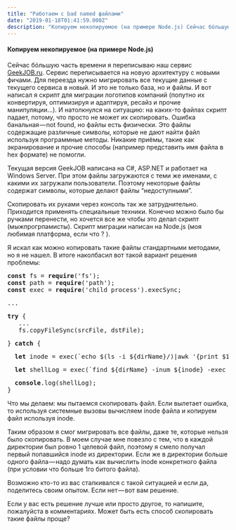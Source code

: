 ```yaml
---
title: "Работаем с bad named файлами"
date: "2019-01-18T01:41:59.000Z"
description: "Копируем некопируемое (на примере Node.js) Сейчас бóльшую часть времени я переписываю наш сервис GeekJOB.ru [https://geekjob.ru]"
---
```


<h4>Копируем некопируемое (на примере Node.js)</h4>
<p>Сейчас бóльшую часть времени я переписываю наш сервис <a href="https://geekjob.ru" target="_blank" rel="noopener noreferrer">GeekJOB.ru</a>. Сервис переписывается на новую архитектуру с новыми фичами. Для переезда нужно мигрировать все текущие данные с текущего сервиса в новый. И это не только база, но и файлы. И вот написал я скрипт для миграции логотипов компаний (попутно их конвертируя, оптимизируя и адаптируя, ресайз и прочие манипуляции…). И натолкнулся на ситуацию: на каких-то файлах скрипт падает, потому, что просто не может их скопировать. Ошибка банальная — not found, но файлы есть физически. Это файлы содержащие различные символы, которые не дают найти файл используя программные методы. Никакие приёмы, такие как экранирование и прочие способы (например представить имя файла в hex формате) не помогли.</p>
<p>Текущая версия GeekJOB написана на C#, ASP.NET и работает на Windows Server. При этом файлы загружаются с теми же именами, с какими их загружали пользователи. Поэтому некоторые файлы содержат символы, которые делают файлы “недоступными”.</p>
<p>Скопировать их руками через консоль так же затруднительно. Приходится применять специальные техники. Конечно можно было бы ручками перенести, но хочется все же чтобы это делал скрипт (мыжпрогрпамисты). Скрипт миграции написан на Node.js (моя любимая платформа, если что ? ).</p>
<p>Я искал как можно копировать такие файлы стандартными методами, но я не нашел. В итоге наколбасил вот такой вариант решения проблемы:</p>
<pre><strong>const</strong> fs = <strong>require</strong>('fs');<br><strong>const</strong> path = <strong>require</strong>('path');<br><strong>const</strong> exec = <strong>require</strong>('child_process').execSync;</pre>
<pre>...</pre>
<pre><strong>try</strong> {<br>   ...<br>   fs.copyFileSync(srcFile, dstFile);</pre>
<pre>} <strong>catch</strong> {</pre>
<pre>  <strong>let</strong> inode = exec(`echo $(ls -i ${dirName}/)|awk '{print $1}'`).toString().trim();</pre>
<pre>  <strong>let</strong> shellLog = exec(`find ${dirName} -inum ${inode} -exec cp -v {} ${newFile} \;`).toString();</pre>
<pre>  <strong>console</strong>.log(shellLog);<br>}</pre>
<p>Что мы делаем: мы пытаемся скопировать файл. Если вылетает ошибка, то используя системные вызовы вычисляем inode файла и копируем файл используя inode.</p>
<p>Таким образом я смог мигрировать все файлы, даже те, которые нельзя было скопировать. В моем случае мне повезло с тем, что в каждой директории был ровно 1 целевой файл, поэтому я смело получал первый попавшийся inode из директории. Если же в директории больше одного файла — надо думать как вычислить inode конкретного файла (при условии что больше 1го битого файла).</p>
<p>Возможно кто-то из вас сталкивался с такой ситуацией и если да, поделитесь своим опытом. Если нет — вот вам решение.</p>
<p>Если у вас есть решение лучше или просто другое, то напишите, пожалуйста в комментариях. Может быть есть способ скопировать такие файлы проще?</p>



